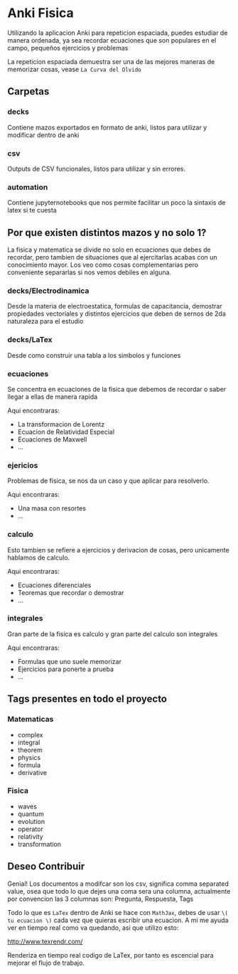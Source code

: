 # Anki Fisica
Utilizando la aplicacion Anki para repeticion espaciada,
puedes estudiar de manera ordenada, ya sea recordar ecuaciones
que son populares en el campo, pequeños ejercicios y problemas

La repeticion espaciada demuestra ser una de las mejores maneras
de memorizar cosas, vease `La Curva del Olvido`



## Carpetas

### decks
Contiene mazos exportados en formato de anki, listos para utilizar y modificar dentro de anki

### csv
Outputs de CSV funcionales, listos para utilizar y sin errores.

### automation
Contiene jupyternotebooks que nos permite facilitar un poco la sintaxis de latex si te cuesta

## Por que existen distintos mazos y no solo 1?
La fisica y matematica se divide no solo en ecuaciones que debes de recordar, pero tambien de situaciones
que al ejercitarlas acabas con un conocimiento mayor. 
Los veo como cosas complementarias pero conveniente separarlas si nos vemos debiles en alguna.

### decks/Electrodinamica
Desde la materia de electroestatica, formulas de capacitancia, demostrar propiedades vectoriales
y distintos ejercicios que deben de sernos de 2da naturaleza para el estudio

### decks/LaTex
Desde como construir una tabla a los simbolos y funciones

### ecuaciones
Se concentra en ecuaciones de la fisica que debemos de recordar o saber llegar a ellas de manera rapida

Aqui encontraras:
  * La transformacion de Lorentz
  * Ecuacion de Relatividad Especial
  * Ecuaciones de Maxwell
  * ...
  
### ejericios
Problemas de fisica, se nos da un caso y que aplicar para resolverlo.

Aqui encontraras:
  * Una masa con resortes
  * ...

### calculo
Esto tambien se refiere a ejercicios y derivacion de cosas, pero unicamente
hablamos de calculo.

Aqui encontraras:
  * Ecuaciones diferenciales
  * Teoremas que recordar o demostrar
  * ...

### integrales
Gran parte de la fisica es calculo y gran parte del calculo son integrales

Aqui encontraras:
  * Formulas que uno suele memorizar
  * Ejercicios para ponerte a prueba
  * ...


## Tags presentes en todo el proyecto
### Matematicas
* complex
* integral
* theorem
* physics
* formula
* derivative

### Fisica
* waves
* quantum
* evolution
* operator
* relativity
* transformation

## Deseo Contribuir
Genial! Los documentos a modifcar son los csv, significa comma separated value, osea que todo lo que dejes una coma sera una columna, actualmente por convencion las 3 columnas son: Pregunta, Respuesta, Tags

Todo lo que es `LaTex` dentro de Anki se hace con `MathJax`, debes de usar `\( tu ecuacion \)` cada vez que quieras escribir una ecuacion. A mi me ayuda ver en tiempo real como va quedando, asi que utilizo esto:

http://www.texrendr.com/

Renderiza en tiempo real codigo de LaTex, por tanto es escencial para mejorar el flujo de trabajo.
